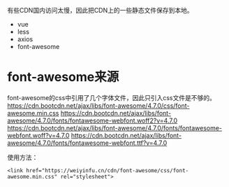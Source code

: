 有些CDN国内访问太慢，因此把CDN上的一些静态文件保存到本地。  

* vue
* less
* axios
* font-awesome

# font-awesome来源
font-awesome的css中引用了几个字体文件，因此只引入css文件是不够的。  
https://cdn.bootcdn.net/ajax/libs/font-awesome/4.7.0/css/font-awesome.min.css
https://cdn.bootcdn.net/ajax/libs/font-awesome/4.7.0/fonts/fontawesome-webfont.woff2?v=4.7.0
https://cdn.bootcdn.net/ajax/libs/font-awesome/4.7.0/fonts/fontawesome-webfont.woff?v=4.7.0
https://cdn.bootcdn.net/ajax/libs/font-awesome/4.7.0/fonts/fontawesome-webfont.ttf?v=4.7.0



使用方法：
```
<link href="https://weiyinfu.cn/cdn/font-awesome/css/font-awesome.min.css" rel="stylesheet">
```